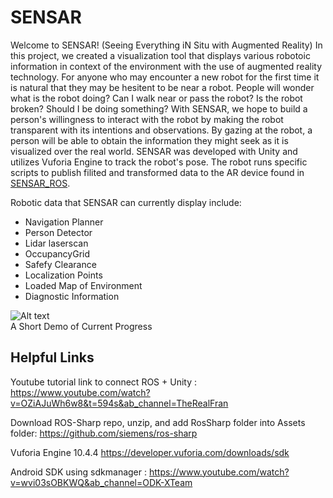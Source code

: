 # SENSAR

Welcome to SENSAR! (Seeing Everything iN Situ with Augmented Reality)
In this project, we created a visualization tool that displays various robotoic information in context of the environment with the use of augmented reality technology.
For anyone who may encounter a new robot for the first time it is natural that they may be hesitent to be near a robot. People will wonder what is the robot doing? Can I walk near or pass the robot? Is the robot broken? Should I be doing something? With SENSAR, we hope to build a person's willingness to interact with the robot by making the robot transparent with its intentions and observations. By gazing at the robot, a person will be able to obtain the information they might seek as it is visualized over the real world. 
SENSAR was developed with Unity and utilizes Vuforia Engine to track the robot's pose. The robot runs specific scripts to publish filited and transformed data to the AR device found in [SENSAR_ROS](https://github.com/DreVinciCode/SENSAR_ROS).

Robotic data that SENSAR can currently display include:
- Navigation Planner
- Person Detector
- Lidar laserscan
- OccupancyGrid
- Safefy Clearance
- Localization Points
- Loaded Map of Environment
- Diagnostic Information

![Alt text](Demo/demo.gif)
<br/> A Short Demo of Current Progress


## Helpful Links
Youtube tutorial link to connect ROS + Unity : https://www.youtube.com/watch?v=OZiAJuWh6w8&t=594s&ab_channel=TheRealFran

Download ROS-Sharp repo, unzip, and add RosSharp folder into Assets folder: https://github.com/siemens/ros-sharp 

Vuforia Engine 10.4.4 https://developer.vuforia.com/downloads/sdk 

Android SDK using sdkmanager : https://www.youtube.com/watch?v=wvi03sOBKWQ&ab_channel=ODK-XTeam 

